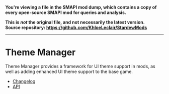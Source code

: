 **You're viewing a file in the SMAPI mod dump, which contains a copy of every open-source SMAPI mod
for queries and analysis.**

**This is _not_ the original file, and not necessarily the latest version.**  
**Source repository: https://github.com/KhloeLeclair/StardewMods**

----

# Theme Manager

Theme Manager provides a framework for UI theme support in mods, as well as
adding enhanced UI theme support to the base game.

* [Changelog](https://github.com/KhloeLeclair/StardewMods/blob/main/ThemeManager/CHANGELOG.md)
* [API](https://github.com/KhloeLeclair/StardewMods/blob/main/ThemeManager/IThemeManagerApi.cs)
